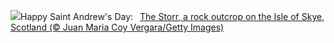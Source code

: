 ![](https://www.bing.com/th?id=OHR.TrotternishStorr_EN-US4700593682_UHD.jpg&w=1000)Happy Saint Andrew's Day:&nbsp;&ensp;[The Storr, a rock outcrop on the Isle of Skye, Scotland (© Juan Maria Coy Vergara/Getty Images)](https://www.bing.com/th?id=OHR.TrotternishStorr_EN-US4700593682_UHD.jpg)
<br><br/>
